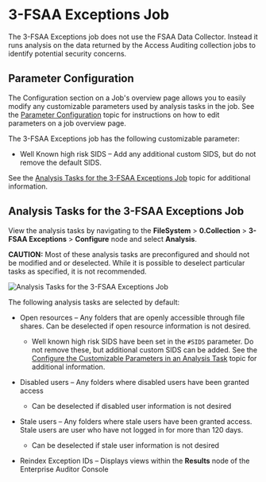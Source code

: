 # 3-FSAA Exceptions Job

The 3-FSAA Exceptions job does not use the FSAA Data Collector. Instead it runs analysis on the data
returned by the Access Auditing collection jobs to identify potential security concerns.

## Parameter Configuration

The Configuration section on a Job's overview page allows you to easily modify any customizable
parameters used by analysis tasks in the job. See the
[Parameter Configuration](/docs/accessanalyzer/11.6/admin/jobs/job/overview.md#parameter-configuration)
topic for instructions on how to edit parameters on a job overview page.

The 3-FSAA Exceptions job has the following customizable parameter:

- Well Known high risk SIDS – Add any additional custom SIDS, but do not remove the default SIDS.

See the
[Analysis Tasks for the 3-FSAA Exceptions Job](#analysis-tasks-for-the-3-fsaa-exceptions-job) topic
for additional information.

## Analysis Tasks for the 3-FSAA Exceptions Job

View the analysis tasks by navigating to the **FileSystem** > **0.Collection** > **3-FSAA
Exceptions** > **Configure** node and select **Analysis**.

**CAUTION:** Most of these analysis tasks are preconfigured and should not be modified and or
deselected. While it is possible to deselect particular tasks as specified, it is not recommended.

![Analysis Tasks for the 3-FSAA Exceptions Job](/img/product_docs/accessanalyzer/11.6/accessanalyzer/solutions/filesystem/collection/fsaaexceptionsanalysis.webp)

The following analysis tasks are selected by default:

- Open resources – Any folders that are openly accessible through file shares. Can be deselected if
  open resource information is not desired.

    - Well known high risk SIDS have been set in the `#SIDS` parameter. Do not remove these, but
      additional custom SIDS can be added. See the
      [Configure the Customizable Parameters in an Analysis Task](/docs/accessanalyzer/11.6/admin/jobs/job/configure/analysiscustomizableparameters.md)
      topic for additional information.

- Disabled users – Any folders where disabled users have been granted access

    - Can be deselected if disabled user information is not desired

- Stale users – Any folders where stale users have been granted access. Stale users are user who
  have not logged in for more than 120 days.

    - Can be deselected if stale user information is not desired

- Reindex Exception IDs – Displays views within the **Results** node of the Enterprise Auditor
  Console
